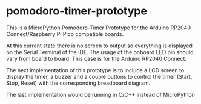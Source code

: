 # pomodoro-timer-prototype

This is a MicroPython Pomodoro-Timer Prototype for the Arduino RP2040 Connect/Raspberry Pi Pico compatible boards.

At this current state there is no screen to output so everything is displayed on the Serial Terminal of the IDE.
The usage of the onboard LED pin should vary from board to board. This case is for the Arduino RP2040 Connect.

The next implementation of this prototype is to include a LCD screen to display the timer, a buzzer and a couple
buttons to control the timer (Start, Stop, Reset) with the corresponding breadboard diagram.

The last implementation would be running in C/C++ instead of MicroPython
